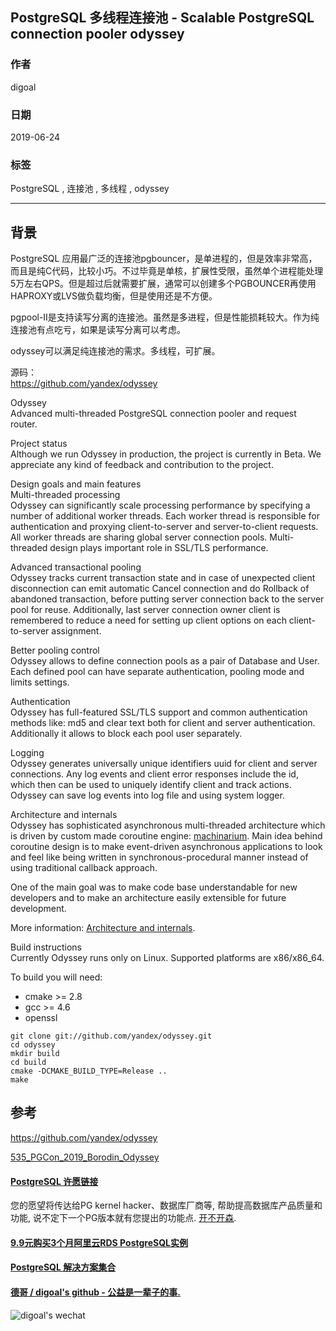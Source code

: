 ## PostgreSQL 多线程连接池 - Scalable PostgreSQL connection pooler odyssey  
              
### 作者              
digoal              
              
### 日期              
2019-06-24              
              
### 标签              
PostgreSQL , 连接池 , 多线程 , odyssey           
              
----              
              
## 背景    
PostgreSQL 应用最广泛的连接池pgbouncer，是单进程的，但是效率非常高，而且是纯C代码，比较小巧。不过毕竟是单核，扩展性受限，虽然单个进程能处理5万左右QPS。但是超过后就需要扩展，通常可以创建多个PGBOUNCER再使用HAPROXY或LVS做负载均衡，但是使用还是不方便。  
  
pgpool-II是支持读写分离的连接池。虽然是多进程，但是性能损耗较大。作为纯连接池有点吃亏，如果是读写分离可以考虑。  
  
odyssey可以满足纯连接池的需求。多线程，可扩展。  
  
源码：  
https://github.com/yandex/odyssey  
  
Odyssey  
Advanced multi-threaded PostgreSQL connection pooler and request router.  
  
Project status  
Although we run Odyssey in production, the project is currently in Beta. We appreciate any kind of feedback and contribution to the project.  
  
Design goals and main features  
Multi-threaded processing  
Odyssey can significantly scale processing performance by specifying a number of additional worker threads. Each worker thread is responsible for authentication and proxying client-to-server and server-to-client requests. All worker threads are sharing global server connection pools. Multi-threaded design plays important role in SSL/TLS performance.  
  
Advanced transactional pooling  
Odyssey tracks current transaction state and in case of unexpected client disconnection can emit automatic Cancel connection and do Rollback of abandoned transaction, before putting server connection back to the server pool for reuse. Additionally, last server connection owner client is remembered to reduce a need for setting up client options on each client-to-server assignment.  
  
Better pooling control  
Odyssey allows to define connection pools as a pair of Database and User. Each defined pool can have separate authentication, pooling mode and limits settings.  
  
Authentication  
Odyssey has full-featured SSL/TLS support and common authentication methods like: md5 and clear text both for client and server authentication. Additionally it allows to block each pool user separately.  
  
Logging  
Odyssey generates universally unique identifiers uuid for client and server connections. Any log events and client error responses include the id, which then can be used to uniquely identify client and track actions. Odyssey can save log events into log file and using system logger.  
  
Architecture and internals  
Odyssey has sophisticated asynchronous multi-threaded architecture which is driven by custom made coroutine engine: [machinarium](https://github.com/yandex/odyssey/tree/master/third_party/machinarium). Main idea behind coroutine design is to make event-driven asynchronous applications to look and feel like being written in synchronous-procedural manner instead of using traditional callback approach.  
  
One of the main goal was to make code base understandable for new developers and to make an architecture easily extensible for future development.  
  
More information: [Architecture and internals](https://github.com/yandex/odyssey/blob/master/documentation/internals.md).  
  
Build instructions  
Currently Odyssey runs only on Linux. Supported platforms are x86/x86_64.  
  
To build you will need:  
  
- cmake >= 2.8  
- gcc >= 4.6  
- openssl  
  
```  
git clone git://github.com/yandex/odyssey.git  
cd odyssey  
mkdir build  
cd build  
cmake -DCMAKE_BUILD_TYPE=Release ..  
make  
```  
  
## 参考  
https://github.com/yandex/odyssey  
      
[535_PGCon_2019_Borodin_Odyssey](20190624_01_pdf_001.pdf)    
    
  
  
  
  
  
  
  
  
  
  
  
  
  
  
  
  
  
  
  
  
  
  
  
  
  
  
  
  
  
  
  
  
  
  
  
  
  
  
  
  
  
  
  
  
  
  
  
  
  
  
  
  
  
  
  
  
  
  
  
#### [PostgreSQL 许愿链接](https://github.com/digoal/blog/issues/76 "269ac3d1c492e938c0191101c7238216")
您的愿望将传达给PG kernel hacker、数据库厂商等, 帮助提高数据库产品质量和功能, 说不定下一个PG版本就有您提出的功能点. [开不开森](https://github.com/digoal/blog/issues/76 "269ac3d1c492e938c0191101c7238216").  
  
  
#### [9.9元购买3个月阿里云RDS PostgreSQL实例](https://www.aliyun.com/database/postgresqlactivity "57258f76c37864c6e6d23383d05714ea")
  
  
#### [PostgreSQL 解决方案集合](https://yq.aliyun.com/topic/118 "40cff096e9ed7122c512b35d8561d9c8")
  
  
#### [德哥 / digoal's github - 公益是一辈子的事.](https://github.com/digoal/blog/blob/master/README.md "22709685feb7cab07d30f30387f0a9ae")
  
  
![digoal's wechat](../pic/digoal_weixin.jpg "f7ad92eeba24523fd47a6e1a0e691b59")
  

